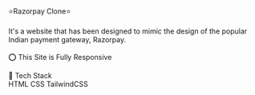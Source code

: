⭐Razorpay Clone⭐
<br>
<br>
It's a website that has been designed to mimic the design of the popular Indian payment gateway, Razorpay.
<br>
<br>
⭕ This Site is Fully Responsive

📌 Tech Stack
<br>
HTML  CSS  TailwindCSS 
